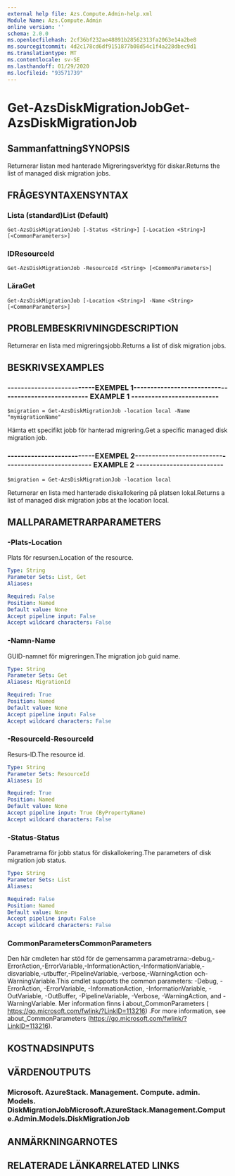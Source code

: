 ```yaml
---
external help file: Azs.Compute.Admin-help.xml
Module Name: Azs.Compute.Admin
online version: ''
schema: 2.0.0
ms.openlocfilehash: 2cf36bf232ae48891b28562313fa2063e14a2be8
ms.sourcegitcommit: 4d2c178cd6df9151877b08d54c1f4a228dbec9d1
ms.translationtype: MT
ms.contentlocale: sv-SE
ms.lasthandoff: 01/29/2020
ms.locfileid: "93571739"
---
```

# <span data-ttu-id="427bf-101">Get-AzsDiskMigrationJob</span><span class="sxs-lookup"><span data-stu-id="427bf-101">Get-AzsDiskMigrationJob</span></span>

## <span data-ttu-id="427bf-102">Sammanfattning</span><span class="sxs-lookup"><span data-stu-id="427bf-102">SYNOPSIS</span></span>
<span data-ttu-id="427bf-103">Returnerar listan med hanterade Migreringsverktyg för diskar.</span><span class="sxs-lookup"><span data-stu-id="427bf-103">Returns the list of managed disk migration jobs.</span></span>

## <span data-ttu-id="427bf-104">FRÅGESYNTAXEN</span><span class="sxs-lookup"><span data-stu-id="427bf-104">SYNTAX</span></span>

### <span data-ttu-id="427bf-105">Lista (standard)</span><span class="sxs-lookup"><span data-stu-id="427bf-105">List (Default)</span></span>
```
Get-AzsDiskMigrationJob [-Status <String>] [-Location <String>] [<CommonParameters>]
```

### <span data-ttu-id="427bf-106">ID</span><span class="sxs-lookup"><span data-stu-id="427bf-106">ResourceId</span></span>
```
Get-AzsDiskMigrationJob -ResourceId <String> [<CommonParameters>]
```

### <span data-ttu-id="427bf-107">Lära</span><span class="sxs-lookup"><span data-stu-id="427bf-107">Get</span></span>
```
Get-AzsDiskMigrationJob [-Location <String>] -Name <String> [<CommonParameters>]
```

## <span data-ttu-id="427bf-108">PROBLEMBESKRIVNING</span><span class="sxs-lookup"><span data-stu-id="427bf-108">DESCRIPTION</span></span>
<span data-ttu-id="427bf-109">Returnerar en lista med migreringsjobb.</span><span class="sxs-lookup"><span data-stu-id="427bf-109">Returns a list of disk migration jobs.</span></span>

## <span data-ttu-id="427bf-110">BESKRIVS</span><span class="sxs-lookup"><span data-stu-id="427bf-110">EXAMPLES</span></span>

### <span data-ttu-id="427bf-111">--------------------------EXEMPEL 1--------------------------</span><span class="sxs-lookup"><span data-stu-id="427bf-111">-------------------------- EXAMPLE 1 --------------------------</span></span>
```
$migration = Get-AzsDiskMigrationJob -location local -Name "mymigrationName"
```

<span data-ttu-id="427bf-112">Hämta ett specifikt jobb för hanterad migrering.</span><span class="sxs-lookup"><span data-stu-id="427bf-112">Get a specific managed disk migration job.</span></span>

### <span data-ttu-id="427bf-113">--------------------------EXEMPEL 2--------------------------</span><span class="sxs-lookup"><span data-stu-id="427bf-113">-------------------------- EXAMPLE 2 --------------------------</span></span>
```
$migration = Get-AzsDiskMigrationJob -location local
```

<span data-ttu-id="427bf-114">Returnerar en lista med hanterade diskallokering på platsen lokal.</span><span class="sxs-lookup"><span data-stu-id="427bf-114">Returns a list of managed disk migration jobs at the location local.</span></span>

## <span data-ttu-id="427bf-115">MALLPARAMETRAR</span><span class="sxs-lookup"><span data-stu-id="427bf-115">PARAMETERS</span></span>

### <span data-ttu-id="427bf-116">-Plats</span><span class="sxs-lookup"><span data-stu-id="427bf-116">-Location</span></span>
<span data-ttu-id="427bf-117">Plats för resursen.</span><span class="sxs-lookup"><span data-stu-id="427bf-117">Location of the resource.</span></span>

```yaml
Type: String
Parameter Sets: List, Get
Aliases: 

Required: False
Position: Named
Default value: None
Accept pipeline input: False
Accept wildcard characters: False
```

### <span data-ttu-id="427bf-118">-Namn</span><span class="sxs-lookup"><span data-stu-id="427bf-118">-Name</span></span>
<span data-ttu-id="427bf-119">GUID-namnet för migreringen.</span><span class="sxs-lookup"><span data-stu-id="427bf-119">The migration job guid name.</span></span>

```yaml
Type: String
Parameter Sets: Get
Aliases: MigrationId

Required: True
Position: Named
Default value: None
Accept pipeline input: False
Accept wildcard characters: False
```

### <span data-ttu-id="427bf-120">-ResourceId</span><span class="sxs-lookup"><span data-stu-id="427bf-120">-ResourceId</span></span>
<span data-ttu-id="427bf-121">Resurs-ID.</span><span class="sxs-lookup"><span data-stu-id="427bf-121">The resource id.</span></span>

```yaml
Type: String
Parameter Sets: ResourceId
Aliases: Id

Required: True
Position: Named
Default value: None
Accept pipeline input: True (ByPropertyName)
Accept wildcard characters: False
```

### <span data-ttu-id="427bf-122">-Status</span><span class="sxs-lookup"><span data-stu-id="427bf-122">-Status</span></span>
<span data-ttu-id="427bf-123">Parametrarna för jobb status för diskallokering.</span><span class="sxs-lookup"><span data-stu-id="427bf-123">The parameters of disk migration job status.</span></span>

```yaml
Type: String
Parameter Sets: List
Aliases: 

Required: False
Position: Named
Default value: None
Accept pipeline input: False
Accept wildcard characters: False
```

### <span data-ttu-id="427bf-124">CommonParameters</span><span class="sxs-lookup"><span data-stu-id="427bf-124">CommonParameters</span></span>
<span data-ttu-id="427bf-125">Den här cmdleten har stöd för de gemensamma parametrarna:-debug,-ErrorAction,-ErrorVariable,-InformationAction,-InformationVariable,-disvariable,-utbuffer,-PipelineVariable,-verbose,-WarningAction och-WarningVariable.</span><span class="sxs-lookup"><span data-stu-id="427bf-125">This cmdlet supports the common parameters: -Debug, -ErrorAction, -ErrorVariable, -InformationAction, -InformationVariable, -OutVariable, -OutBuffer, -PipelineVariable, -Verbose, -WarningAction, and -WarningVariable.</span></span> <span data-ttu-id="427bf-126">Mer information finns i about_CommonParameters ( https://go.microsoft.com/fwlink/?LinkID=113216) .</span><span class="sxs-lookup"><span data-stu-id="427bf-126">For more information, see about_CommonParameters (https://go.microsoft.com/fwlink/?LinkID=113216).</span></span>

## <span data-ttu-id="427bf-127">KOSTNADS</span><span class="sxs-lookup"><span data-stu-id="427bf-127">INPUTS</span></span>

## <span data-ttu-id="427bf-128">VÄRDEN</span><span class="sxs-lookup"><span data-stu-id="427bf-128">OUTPUTS</span></span>

### <span data-ttu-id="427bf-129">Microsoft. AzureStack. Management. Compute. admin. Models. DiskMigrationJob</span><span class="sxs-lookup"><span data-stu-id="427bf-129">Microsoft.AzureStack.Management.Compute.Admin.Models.DiskMigrationJob</span></span>

## <span data-ttu-id="427bf-130">ANMÄRKNINGAR</span><span class="sxs-lookup"><span data-stu-id="427bf-130">NOTES</span></span>

## <span data-ttu-id="427bf-131">RELATERADE LÄNKAR</span><span class="sxs-lookup"><span data-stu-id="427bf-131">RELATED LINKS</span></span>

